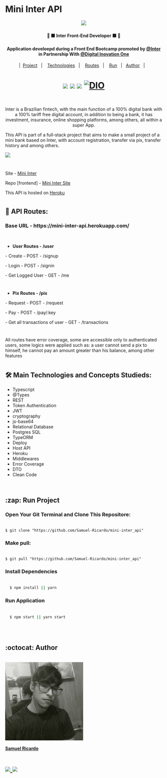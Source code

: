 # Mini Inter API

<p align="center"><a href="https://www.bancointer.com.br/superapp/?utm_source=google&utm_medium=cpc&utm_campaign=Pesquisa+Brand" ><img width="400px" src="https://feirao-credito.fiesp.com.br/img/banco-inter.png"/><a></p>
   
<h4 align="center" >🚀 🟧 Inter Front-End Developer 🟧 🚀</h4>
   
<h4 align="center">Application develoepd during a Front End Bootcamp promoted by <a href="https://www.bancointer.com.br/superapp/?utm_source=google&utm_medium=cpc&utm_campaign=Pesquisa+Brand"> @Inter </a> in Partnership With <a href="https://web.digitalinnovation.one/"> @Digital Inovation One</a> </h4>

      
<p align="center">
   |&nbsp;
  <a href="#project">Project</a>&nbsp;&nbsp;&nbsp;|&nbsp;&nbsp;&nbsp;
  <a href="#techs">Technologies</a>&nbsp;&nbsp;&nbsp;|&nbsp;&nbsp;&nbsp;
   <a href="#routes">Routes</a>&nbsp;&nbsp;&nbsp;|&nbsp;&nbsp;&nbsp;
  <a href="#run-project">Run</a>&nbsp;&nbsp;&nbsp;|&nbsp;&nbsp;
  <a href="#author">Author</a>&nbsp;&nbsp;&nbsp;|&nbsp;&nbsp;&nbsp;
</p>
   
#

    
 <h1 align="center">
  <a herf='https://github.com/Samuel-Ricardo'>
    <img src='https://img.shields.io/static/v1?label=&message=Samuel%20Ricardo&color=black&style=for-the-badge&logo=GITHUB'> 
  </a>
  
  <a herf='https://www.instagram.com/samuel_ricardo.ex/'>
    <img src='https://img.shields.io/static/v1?label=&message=Samuel.ex&color=black&style=for-the-badge&logo=instagram'> 
  </a>
  
   <a herf='https://www.linkedin.com/in/samuel-ricardo/'>
    <img src='https://img.shields.io/static/v1?label=&message=Samuel%20Ricardo&color=black&style=for-the-badge&logo=LinkedIn'> 
  </a>
      
  <a href="https://web.digitalinnovation.one/users/samuelricardoofficial?tab=achievements">
    <img alt="DIO" src="https://user-images.githubusercontent.com/63983021/224881002-d18e94b6-9c20-4b0f-855e-1ab0bc248d87.png">
  </a>
</h1>

<br>

<p align="center" id="project">Inter is a Brazilian fintech, with the main function of a 100% digital bank with a 100% tariff free digital account, in addition to being a bank, it has investment, insurance, online shopping platforms, among others, all within a super App.

This API is part of a full-stack project that aims to make a small project of a mini bank based on Inter, with account registration, transfer via pix, transfer history and among others.

   <img width="40px" src="https://feirao-credito.fiesp.com.br/img/banco-inter.png"/>
	
#
   
Site - <a href="http://mini-inter.vercel.app/">Mini Inter</a>

Repo [frontend] - <a href="https://github.com/Samuel-Ricardo/mini-inter-site">Mini Inter Site</a>
   
This API is hosted on <a href='https://mini-inter-api.herokuapp.com/'> Heroku </a> 
  
#
   <p id="routes"/>
   
##  :construction: API Routes:  

 <h3><b> Base URL - https://mini-inter-api.herokuapp.com/ </b></h3>

</br>
   
- <b> User Routes - /user </b>
   
<p>   - Create - POST - /signup </p>
<p>   - Login - POST - /signin </p>
<p>   - Get Logged User - GET - /me </p>
   
#

- <b> Pix Routes - /pix </b>
   
 <p>   - Request - POST - /request </p>
 <p>   - Pay - POST - /pay/:key </p>
 <p>   - Get all transactions of user - GET - /transactions </p>

#

<p align="justfy">
	All routes have error coverage, some are accessible only to authenticated users, some logics were applied such as: a user cannot send a pix to himself, he cannot pay an amount greater than his balance, among other features
</p>
   
#

<h2 id="techs">
  🛠 Main Technologies and Concepts Studieds:
</h2>

- Typescript
- @Types
- REST
- Token Authentication
- JWT
- cryptography
- js-base64
- Relational Database
- Postgres SQL
- TypeORM
- Deploy
- Host API
- Heroku
- Middlewares
- Error Coverage
- DTO
- Clean Code

<br/>

<h2 id="run-project">
  :zap: Run Project
</h2>

### Open Your Git Terminal and Clone This Repositore:

  ```git
  
  $ git clone "https://github.com/Samuel-Ricardo/mini-inter_api"
  
  ```
  
### Make pull:

  ```git
  
  $ git pull "https://github.com/Samuel-Ricardo/mini-inter_api"
  
  ```
  
### Install Dependencies

```cmd

  $ npm install || yarn 

```
  
### Run Application

```cmd

  $ npm start || yarn start 

```

 <br>
  <br>
  
  <h2 id="author">
  :octocat: Author
</h2>

<br>

<a href="https://www.linkedin.com/in/samuel-ricardo/">

  <img width="250px" src="https://github.com/Samuel-Ricardo/mini-inter_api/blob/master/readme_files/1600746443307.jpg"/>

  <br>

   <p><b>Samuel Ricardo</b></p>
   
</a>

<h1 align="rigth">
  
<a href="https://www.linkedin.com/in/samuel-ricardo/">
  
  <img width = "115px" src="https://img.shields.io/badge/Linkedin-1781EB?color=black&style=for-the-badge&logo=LinkedIn&logoColor=blue" /> 
  
<a>

<a href="https://www.instagram.com/samuel_ricardo.ex/">
  
  <img width = "130px" src="https://img.shields.io/badge/Instagram-1781EB?color=black&style=for-the-badge&logo=Instagram" /> 
  
<a>
